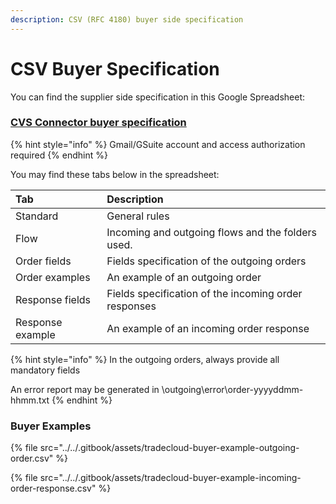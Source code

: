 ```yaml
---
description: CSV (RFC 4180) buyer side specification
---
```


# CSV Buyer Specification

You can find the supplier side specification in this Google Spreadsheet:

### [CVS Connector buyer specification](https://docs.google.com/spreadsheets/d/1bdKcYRUDka2PbEPo0OwdXsBGuACwpz7hWatV45zZTjA)

{% hint style="info" %}
Gmail/GSuite account and access authorization required
{% endhint %}

You may find these tabs below in the spreadsheet:

| Tab | Description |
| :--- | :--- |
| Standard | General rules |
| Flow | Incoming and outgoing flows and the folders used. |
| Order fields | Fields specification of the outgoing orders |
| Order examples | An example of an outgoing order |
| Response fields | Fields specification of the incoming order responses |
| Response example | An example of an incoming order response |

{% hint style="info" %}
In the outgoing orders, always provide all mandatory fields

An error report may be generated in \outgoing\error\order-yyyyddmm-hhmm.txt
{% endhint %}

### Buyer Examples

{% file src="../../.gitbook/assets/tradecloud-buyer-example-outgoing-order.csv" %}

{% file src="../../.gitbook/assets/tradecloud-buyer-example-incoming-order-response.csv" %}

